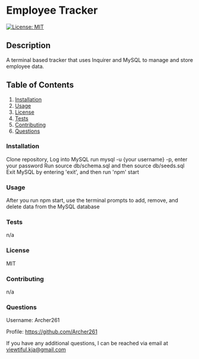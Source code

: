 # Employee Tracker

[![License: MIT](https://img.shields.io/badge/License-MIT-yellow.svg)](https://opensource.org/licenses/MIT)

## **Description**

A terminal based tracker that uses Inquirer and MySQL to manage and store employee data.

## **Table of Contents**

1. [Installation](#Installation)
2. [Usage](#Usage)
3. [License](#License)
4. [Tests](#Test)
5. [Contributing](#Contributing)
6. [Questions](#Questions)

### **Installation**

Clone repository,
Log into MySQL run mysql -u {your username} -p, enter your password
Run source db/schema.sql and then source db/seeds.sql
Exit MySQL by entering 'exit', and then run 'npm' start

### **Usage**

After you run npm start, use the terminal prompts to add, remove, and delete data from the MySQL database

### **Tests**

n/a

### **License**

MIT

### **Contributing**

n/a

### **Questions**

Username: Archer261

Profile: <https://github.com/Archer261>

If you have any additional questions, I can be reached via email at <viewtiful.kja@gmail.com>
